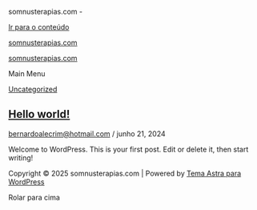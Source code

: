 somnusterapias.com -


[Ir para o conteúdo](#content "Ir para o conteúdo")

[somnusterapias.com](https://somnusterapias.com/)

[somnusterapias.com](https://somnusterapias.com/)

Main Menu

[Uncategorized](https://somnusterapias.com/category/uncategorized/)

[Hello world!](https://somnusterapias.com/hello-world/)
-------------------------------------------------------

[bernardoalecrim@hotmail.com](https://somnusterapias.com/author/bernardoalecrimhotmail-com/ "Ver todos os posts de bernardoalecrim@hotmail.com")
/  junho 21, 2024

Welcome to WordPress. This is your first post. Edit or delete it, then start writing!



Copyright © 2025 somnusterapias.com | Powered by [Tema Astra para WordPress](https://wpastra.com/)



Rolar para cima